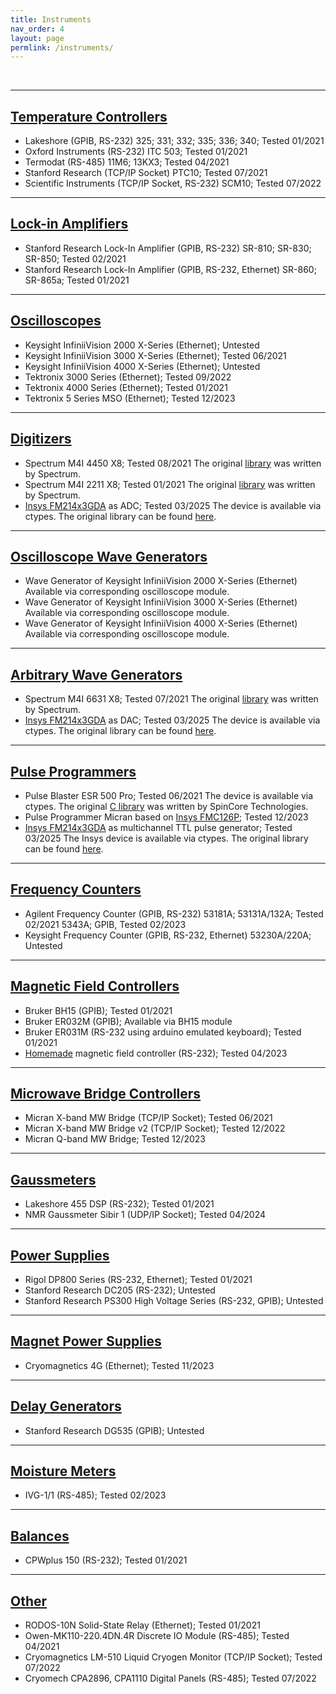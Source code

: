 ```yaml
---
title: Instruments
nav_order: 4
layout: page
permlink: /instruments/
---
```

<br/>

---

## [Temperature Controllers](/atomize_docs/pages/functions/temp_controller)
- Lakeshore (GPIB, RS-232)
	325; 331; 332; 335; 336; 340; Tested 01/2021
- Oxford Instruments (RS-232)
	ITC 503; Tested 01/2021
- Termodat (RS-485)
    11M6; 13KX3; Tested 04/2021
- Stanford Research (TCP/IP Socket)
	PTC10; Tested 07/2021
- Scientific Instruments (TCP/IP Socket, RS-232)
	SCM10; Tested 07/2022

---

## [Lock-in Amplifiers](/atomize_docs/pages/functions/lock_in)
- Stanford Research Lock-In Amplifier (GPIB, RS-232)
	SR-810; SR-830; SR-850; Tested 02/2021
- Stanford Research Lock-In Amplifier (GPIB, RS-232, Ethernet)
	SR-860; SR-865a; Tested 01/2021

---

## [Oscilloscopes](/atomize_docs/pages/functions/oscilloscope)
- Keysight InfiniiVision 2000 X-Series (Ethernet); Untested
- Keysight InfiniiVision 3000 X-Series (Ethernet); Tested 06/2021
- Keysight InfiniiVision 4000 X-Series (Ethernet); Untested
- Tektronix 3000 Series (Ethernet); Tested 09/2022
- Tektronix 4000 Series (Ethernet); Tested 01/2021
- Tektronix 5 Series MSO (Ethernet); Tested 12/2023

---

## [Digitizers](/atomize_docs/pages/functions/digitizer)
- Spectrum M4I 4450 X8; Tested 08/2021
The original [library](https://spectrum-instrumentation.com/en/m4i4450-x8) was written by Spectrum.
- Spectrum M4I 2211 X8; Tested 01/2021
The original [library](https://spectrum-instrumentation.com/en/m4i4450-x8) was written by Spectrum.
- [Insys FM214x3GDA](https://www.insys.ru/mezzanine/fm214x3gda) as ADC; Tested 03/2025
The device is available via ctypes. The original library can be found [here](https://github.com/Anatoly1010/Atomize_ITC/tree/master/libs).

---

## [Oscilloscope Wave Generators](/atomize_docs/pages/functions/oscilloscope-wave-generator)
- Wave Generator of Keysight InfiniiVision 2000 X-Series (Ethernet)
	Available via corresponding oscilloscope module.
- Wave Generator of Keysight InfiniiVision 3000 X-Series (Ethernet)
	Available via corresponding oscilloscope module.
- Wave Generator of Keysight InfiniiVision 4000 X-Series (Ethernet)
	Available via corresponding oscilloscope module.

---

## [Arbitrary Wave Generators](/atomize_docs/pages/functions/arbitrary-wave-generator)
- Spectrum M4I 6631 X8; Tested 07/2021
The original [library](https://spectrum-instrumentation.com/en/m4i6631-x8) was written by Spectrum. 
- [Insys FM214x3GDA](https://www.insys.ru/mezzanine/fm214x3gda) as DAC; Tested 03/2025
The device is available via ctypes. The original library can be found [here](https://github.com/Anatoly1010/Atomize_ITC/tree/master/libs).

---

## [Pulse Programmers](/atomize_docs/pages/functions/pulse-programmer)
- Pulse Blaster ESR 500 Pro; Tested 06/2021
    The device is available via ctypes. The original [C library](http://www.spincore.com/support/spinapi/using_spin_api_pb.shtml) was written by SpinCore Technologies.
- Pulse  Programmer Micran based on [Insys FMC126P](https://www.insys.ru/fmc/fmc126p); Tested 12/2023
- [Insys FM214x3GDA](https://www.insys.ru/mezzanine/fm214x3gda) as multichannel TTL pulse generator; Tested 03/2025
The Insys device is available via ctypes. The original library can be found [here](https://github.com/Anatoly1010/Atomize_ITC/tree/master/libs).

---

## [Frequency Counters](/atomize_docs/pages/functions/frequency-counter)
- Agilent Frequency Counter (GPIB, RS-232)
	53181A; 53131A/132A; Tested 02/2021
	5343A; GPIB, Tested 02/2023
- Keysight Frequency Counter (GPIB, RS-232, Ethernet)
	53230A/220A; Untested

---

## [Magnetic Field Controllers](/atomize_docs/pages/functions/magnetic-field-controller)
- Bruker BH15 (GPIB); Tested 01/2021
- Bruker ER032M (GPIB); Available via BH15 module
- Bruker ER031M (RS-232 using arduino emulated keyboard); Tested 01/2021
- [Homemade](https://patents.google.com/patent/RU2799103C1/en?oq=RU2799103C1) magnetic field controller (RS-232); Tested 04/2023

---

## [Microwave Bridge Controllers](/atomize_docs/pages/functions/microwave-bridge-controller)
- Micran X-band MW Bridge (TCP/IP Socket); Tested 06/2021
- Micran X-band MW Bridge v2 (TCP/IP Socket); Tested 12/2022
- Micran Q-band MW Bridge; Tested 12/2023

---

## [Gaussmeters](/atomize_docs/pages/functions/gaussmeter)
- Lakeshore 455 DSP (RS-232); Tested 01/2021
- NMR Gaussmeter Sibir 1 (UDP/IP Socket); Tested 04/2024

---

## [Power Supplies](/atomize_docs/pages/functions/power-supply)
- Rigol DP800 Series (RS-232, Ethernet); Tested 01/2021
- Stanford Research DC205 (RS-232); Untested
- Stanford Research PS300 High Voltage Series (RS-232, GPIB); Untested

---

## [Magnet Power Supplies](/atomize_docs/pages/functions/magnet-power-supply)
- Cryomagnetics 4G (Ethernet); Tested 11/2023

---

## [Delay Generators](/atomize_docs/pages/functions/delay_generator)
- Stanford Research DG535 (GPIB); Untested

---

## [Moisture Meters](/atomize_docs/pages/functions/moisture-meter)
- IVG-1/1 (RS-485); Tested 02/2023

---

## [Balances](/atomize_docs/pages/functions/balance)
- CPWplus 150 (RS-232); Tested 01/2021

---

## [Other](/atomize_docs/pages/functions/other)
- RODOS-10N Solid-State Relay (Ethernet); Tested 01/2021
- Owen-MK110-220.4DN.4R Discrete IO Module (RS-485); Tested 04/2021
- Cryomagnetics LM-510 Liquid Cryogen Monitor (TCP/IP Socket); Tested 07/2022
- Cryomech CPA2896, CPA1110 Digital Panels (RS-485); Tested 07/2022